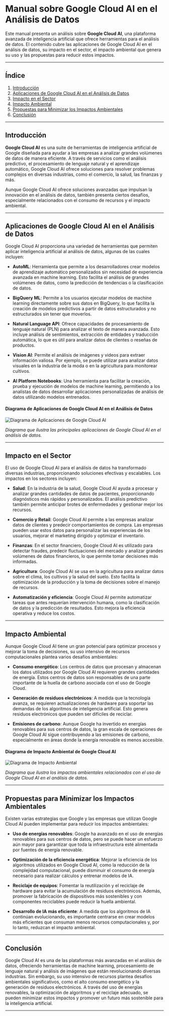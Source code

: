# Manual sobre Google Cloud AI en el Análisis de Datos

Este manual presenta un análisis sobre **Google Cloud AI**, una plataforma avanzada de inteligencia artificial que ofrece herramientas para el análisis de datos. El contenido cubre las aplicaciones de Google Cloud AI en el análisis de datos, su impacto en el sector, el impacto ambiental que genera su uso y las propuestas para reducir estos impactos.

---

## Índice
1. [Introducción](#introducción)
2. [Aplicaciones de Google Cloud AI en el Análisis de Datos](#aplicaciones-de-google-cloud-ai-en-el-análisis-de-datos)
3. [Impacto en el Sector](#impacto-en-el-sector)
4. [Impacto Ambiental](#impacto-ambiental)
5. [Propuestas para Minimizar los Impactos Ambientales](#propuestas-para-minimizar-los-impactos-ambientales)
6. [Conclusión](#conclusión)

---

## Introducción

**Google Cloud AI** es una suite de herramientas de inteligencia artificial de Google diseñada para ayudar a las empresas a analizar grandes volúmenes de datos de manera eficiente. A través de servicios como el análisis predictivo, el procesamiento de lenguaje natural y el aprendizaje automático, Google Cloud AI ofrece soluciones para resolver problemas complejos en diversas industrias, como el comercio, la salud, las finanzas y más.

Aunque Google Cloud AI ofrece soluciones avanzadas que impulsan la innovación en el análisis de datos, también presenta ciertos desafíos, especialmente relacionados con el consumo de recursos y el impacto ambiental.

---

## Aplicaciones de Google Cloud AI en el Análisis de Datos

Google Cloud AI proporciona una variedad de herramientas que permiten aplicar inteligencia artificial al análisis de datos, algunas de las cuales incluyen:

- **AutoML**: Herramienta que permite a los desarrolladores crear modelos de aprendizaje automático personalizados sin necesidad de experiencia avanzada en machine learning. Esto facilita el análisis de grandes volúmenes de datos, como la predicción de tendencias o la clasificación de datos.

- **BigQuery ML**: Permite a los usuarios ejecutar modelos de machine learning directamente sobre sus datos en BigQuery, lo que facilita la creación de modelos predictivos a partir de datos estructurados y no estructurados sin tener que moverlos.

- **Natural Language API**: Ofrece capacidades de procesamiento de lenguaje natural (PLN) para analizar el texto de manera avanzada. Esto incluye análisis de sentimientos, extracción de entidades y traducción automática, lo que es útil para analizar datos de clientes o reseñas de productos.

- **Vision AI**: Permite el análisis de imágenes y videos para extraer información valiosa. Por ejemplo, se puede utilizar para analizar datos visuales en la industria de la moda o en la agricultura para monitorear cultivos.

- **AI Platform Notebooks**: Una herramienta para facilitar la creación, prueba y ejecución de modelos de machine learning, permitiendo a los analistas de datos desarrollar aplicaciones personalizadas de análisis de datos utilizando modelos entrenados.

#### Diagrama de Aplicaciones de Google Cloud AI en el Análisis de Datos

![Diagrama de Aplicaciones de Google Cloud AI](https://drive.google.com/file/d/1BZC7_VFZvBdcp2oLU2o-YE_lBPhJrF7G/view?usp=sharing)

*Diagrama que ilustra las principales aplicaciones de Google Cloud AI en el análisis de datos.*

---

## Impacto en el Sector

El uso de Google Cloud AI para el análisis de datos ha transformado diversas industrias, proporcionando soluciones efectivas y escalables. Los impactos en los sectores incluyen:

- **Salud**: En la industria de la salud, Google Cloud AI ayuda a procesar y analizar grandes cantidades de datos de pacientes, proporcionando diagnósticos más rápidos y personalizados. El análisis predictivo también permite anticipar brotes de enfermedades y gestionar mejor los recursos.

- **Comercio y Retail**: Google Cloud AI permite a las empresas analizar datos de clientes y predecir comportamientos de compra. Las empresas pueden usar estos datos para personalizar las experiencias de los usuarios, mejorar el marketing dirigido y optimizar el inventario.

- **Finanzas**: En el sector financiero, Google Cloud AI es utilizado para detectar fraudes, predecir fluctuaciones del mercado y analizar grandes volúmenes de datos financieros, lo que permite tomar decisiones más informadas.

- **Agricultura**: Google Cloud AI se usa en la agricultura para analizar datos sobre el clima, los cultivos y la salud del suelo. Esto facilita la optimización de la producción y la toma de decisiones sobre el manejo de recursos.

- **Automatización y eficiencia**: Google Cloud AI permite automatizar tareas que antes requerían intervención humana, como la clasificación de datos y la predicción de resultados. Esto mejora la eficiencia operativa y reduce los costos.

---

## Impacto Ambiental

Aunque Google Cloud AI tiene un gran potencial para optimizar procesos y mejorar la toma de decisiones, su uso intensivo de recursos computacionales plantea varios desafíos ambientales:

- **Consumo energético**: Los centros de datos que procesan y almacenan los datos utilizados por Google Cloud AI requieren grandes cantidades de energía. Estos centros de datos son responsables de una parte importante de la huella de carbono asociada con el uso de Google Cloud.

- **Generación de residuos electrónicos**: A medida que la tecnología avanza, se requieren actualizaciones de hardware para soportar las demandas de los algoritmos de inteligencia artificial. Esto genera residuos electrónicos que pueden ser difíciles de reciclar.

- **Emisiones de carbono**: Aunque Google ha invertido en energías renovables para sus centros de datos, la gran escala de operaciones de Google Cloud AI sigue contribuyendo a las emisiones de carbono, especialmente en áreas donde la energía renovable es menos accesible.

#### Diagrama de Impacto Ambiental de Google Cloud AI

![Diagrama de Impacto Ambiental](path/to/diagrama_impacto_ambiental.png)

*Diagrama que ilustra los impactos ambientales relacionados con el uso de Google Cloud AI en el análisis de datos.*

---

## Propuestas para Minimizar los Impactos Ambientales

Existen varias estrategias que Google y las empresas que utilizan Google Cloud AI pueden implementar para reducir los impactos ambientales:

- **Uso de energías renovables**: Google ha avanzado en el uso de energías renovables para sus centros de datos, pero se puede hacer un esfuerzo aún mayor para garantizar que toda la infraestructura esté alimentada por fuentes de energía renovable.

- **Optimización de la eficiencia energética**: Mejorar la eficiencia de los algoritmos utilizados en Google Cloud AI, como la reducción de la complejidad computacional, puede disminuir el consumo de energía necesario para realizar cálculos y entrenar modelos de IA.

- **Reciclaje de equipos**: Fomentar la reutilización y el reciclaje de hardware para evitar la acumulación de residuos electrónicos. Además, promover la fabricación de dispositivos más sostenibles y con componentes reciclables puede reducir la huella ambiental.

- **Desarrollo de IA más eficiente**: A medida que los algoritmos de IA continúan evolucionando, es importante centrarse en crear modelos más eficientes que consuman menos recursos computacionales y, por lo tanto, reduzcan el impacto ambiental.

---

## Conclusión

Google Cloud AI es una de las plataformas más avanzadas en el análisis de datos, ofreciendo herramientas de machine learning, procesamiento de lenguaje natural y análisis de imágenes que están revolucionando diversas industrias. Sin embargo, su uso intensivo de recursos plantea desafíos ambientales significativos, como el alto consumo energético y la generación de residuos electrónicos. A través del uso de energías renovables, la optimización de algoritmos y el reciclaje adecuado, se pueden minimizar estos impactos y promover un futuro más sostenible para la inteligencia artificial.

---

